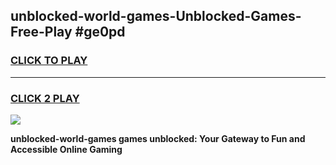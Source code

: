 
## unblocked-world-games-Unblocked-Games-Free-Play #ge0pd
<h3>
<a href="https://us.freeplayer.one?title=unblocked-world-games&ref=9M">CLICK TO PLAY</a></h3>
<hr>

<h3>
<a href="https://us.freeplayer.one?title=unblocked-world-games&ref=9M">CLICK 2 PLAY</a>
  
</h3>

<a href="https://us.freeplayer.one?title=unblocked-world-games&ref=9M"><img src="https://clearcache.store/games.png"></a>


**unblocked-world-games games unblocked: Your Gateway to Fun and Accessible Online Gaming**
